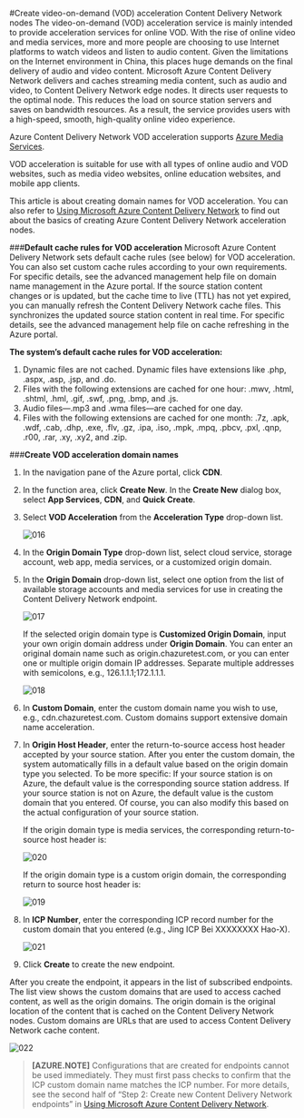 <properties linkid="dev-net-common-tasks-cdn" urlDisplayName="CDN" pageTitle="Create VOD acceleration Azure Content Delivery Network nodes | Microsoft Azure" metaKeywords="Azure CDN, Azure CDN, Azure blobs, Azure caching, Azure add-ons, CDN acceleration, CDN service, mainstream CDN, VOD, video on demand acceleration, VOD acceleration, cache rules, media service, Azure Media Service, CDN technical documentation, CDN help files" description="Learn how to create VOD acceleration Content Delivery Network nodes on the Azure portal, and learn about default caching rules for these nodes." metaCanonical="" services="" documentationCenter=".NET" title="" authors="" solutions="" manager="" editor="" />
<tags ms.service="cdn"
    ms.date=""
    wacn.date="11/27/2015"
    />

#Create video-on-demand (VOD) acceleration Content Delivery Network nodes
The video-on-demand (VOD) acceleration service is mainly intended to provide acceleration services for online VOD. With the rise of online video and media services, more and more people are choosing to use Internet platforms to watch videos and listen to audio content. Given the limitations on the Internet environment in China, this places huge demands on the final delivery of audio and video content. Microsoft Azure Content Delivery Network delivers and caches streaming media content, such as audio and video, to Content Delivery Network edge nodes. It directs user requests to the optimal node. This reduces the load on source station servers and saves on bandwidth resources. As a result, the service provides users with a high-speed, smooth, high-quality online video experience.

Azure Content Delivery Network VOD acceleration supports [Azure Media Services](http://www.windowsazure.cn/home/features/media-services/).

VOD acceleration is suitable for use with all types of online audio and VOD websites, such as media video websites, online education websites, and mobile app clients.

This article is about creating domain names for VOD acceleration. You can also refer to [Using Microsoft Azure Content Delivery Network](http://www.windowsazure.cn/documentation/articles/cdn-how-to-use/) to find out about the basics of creating Azure Content Delivery Network acceleration nodes.

###**Default cache rules for VOD acceleration**
Microsoft Azure Content Delivery Network sets default cache rules (see below) for VOD acceleration. You can also set custom cache rules according to your own requirements. For specific details, see the advanced management help file on domain name management in the Azure portal. If the source station content changes or is updated, but the cache time to live (TTL) has not yet expired, you can manually refresh the Content Delivery Network cache files. This synchronizes the updated source station content in real time. For specific details, see the advanced management help file on cache refreshing in the Azure portal.

**The system’s default cache rules for VOD acceleration:**

1. Dynamic files are not cached. Dynamic files have extensions like .php, .aspx, .asp, .jsp, and .do.
2. Files with the following extensions are cached for one hour: .mwv, .html, .shtml, .hml, .gif, .swf, .png, .bmp, and .js.
3. Audio files—.mp3 and .wma files—are cached for one day.
4. Files with the following extensions are cached for one month: .7z, .apk, .wdf, .cab, .dhp, .exe, .flv, .gz, .ipa, .iso, .mpk, .mpq, .pbcv, .pxl, .qnp, .r00, .rar, .xy, .xy2, and .zip.
      
###**Create VOD acceleration domain names**

1. In the navigation pane of the Azure portal, click **CDN**.
2. In the function area, click **Create New**. In the **Create New** dialog box, select **App Services**, **CDN**, and **Quick Create**.
3. Select **VOD Acceleration** from the **Acceleration Type** drop-down list.

    ![016](./media/cdn-doc/016.png)

4. In the **Origin Domain Type** drop-down list, select cloud service, storage account, web app, media services, or a customized origin domain.
5. In the **Origin Domain** drop-down list, select one option from the list of available storage accounts and media services for use in creating the Content Delivery Network endpoint.
  
    ![017](./media/cdn-doc/017.png)

    If the selected origin domain type is **Customized Origin Domain**, input your own origin domain address under **Origin Domain**. You can enter an original domain name such as origin.chazuretest.com, or you can enter one or multiple origin domain IP addresses. Separate multiple addresses with semicolons, e.g., 126.1.1.1;172.1.1.1.

    ![018](./media/cdn-doc/018.png)

6. In **Custom Domain**, enter the custom domain name you wish to use, e.g., cdn.chazuretest.com. Custom domains support extensive domain name acceleration.
7. In **Origin Host Header**, enter the return-to-source access host header accepted by your source station. After you enter the custom domain, the system automatically fills in a default value based on the origin domain type you selected. To be more specific: If your source station is on Azure, the default value is the corresponding source station address. If your source station is not on Azure, the default value is the custom domain that you entered. Of course, you can also modify this based on the actual configuration of your source station.

    If the origin domain type is media services, the corresponding return-to-source host header is:

    ![020](./media/cdn-doc/020.png)
    
    If the origin domain type is a custom origin domain, the corresponding return to source host header is:

    ![019](./media/cdn-doc/019.png)
          
8. In **ICP Number**, enter the corresponding ICP record number for the custom domain that you entered (e.g., Jing ICP Bei XXXXXXXX Hao-X).
     
    ![021](./media/cdn-doc/021.png)

9. Click **Create** to create the new endpoint.

After you create the endpoint, it appears in the list of subscribed endpoints. The list view shows the custom domains that are used to access cached content, as well as the origin domains. The origin domain is the original location of the content that is cached on the Content Delivery Network nodes. Custom domains are URLs that are used to access Content Delivery Network cache content.

   ![022](./media/cdn-doc/022.png)

>**[AZURE.NOTE]** Configurations that are created for endpoints cannot be used immediately. They must first pass checks to confirm that the ICP custom domain name matches the ICP number. For more details, see the second half of “Step 2: Create new Content Delivery Network endpoints” in [Using Microsoft Azure Content Delivery Network](http://www.windowsazure.cn/documentation/articles/cdn-how-to-use/).

<!---HONumber=CDN_1201_2015-->